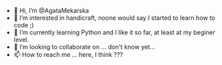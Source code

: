 - 👋 Hi, I’m @AgataMekarska
- 👀 I’m interested in handicraft, noone would say I started to learn how to code ;)
- 🌱 I’m currently learning Python and I like it so far, at least at my beginer level.
- 💞️ I’m looking to collaborate on ... don't know yet...
- 📫 How to reach me ... here, I think ???

<!---
AgataMekarska/AgataMekarska is a ✨ special ✨ repository because its `README.md` (this file) appears on your GitHub profile.
You can click the Preview link to take a look at your changes.
--->
